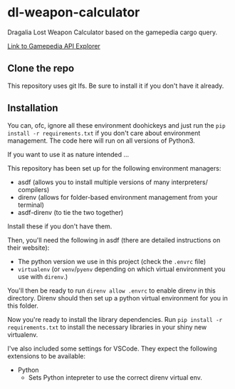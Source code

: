 # dl-weapon-calculator
Dragalia Lost Weapon Calculator based on the gamepedia cargo query.

[Link to Gamepedia API Explorer](https://dragalialost.gamepedia.com/Special:CargoQuery)

## Clone the repo
This repository uses git lfs. Be sure to install it if you don't have it already.

## Installation
You can, ofc, ignore all these environment doohickeys and just run the `pip install -r requirements.txt` if you don't care about environment management. The code here will run on all versions of Python3.

If you want to use it as nature intended ...

This repository has been set up for the following environment managers:

* asdf (allows you to install multiple versions of many interpreters/ compilers)
* direnv (allows for folder-based environment management from your terminal)
* asdf-direnv (to tie the two together)

Install these if you don't have them.

Then, you'll need the following in asdf (there are detailed instructions on their website):

* The python version we use in this project (check the `.envrc` file)
* `virtualenv` (or `venv`/`pyenv` depending on which virtual environment you use with `direnv`.)

You'll then be ready to run `direnv allow .envrc` to enable direnv in this directory. Direnv should then set up a python virtual environment for you in this folder.

Now you're ready to install the library dependencies. Run `pip install -r requirements.txt` to install the necessary libraries in your shiny new virtualenv.

I've also included some settings for VSCode. They expect the following extensions to be available:

* Python
  * Sets Python intepreter to use the correct direnv virtual env.